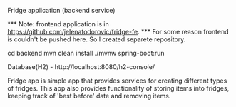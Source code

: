 Fridge application (backend service)

*** Note: frontend application is in https://github.com/jelenatodorovic/fridge-fe.
*** For some reason frontend is couldn't be pushed here. So I created separete repository.

cd backend
mvn clean install
./mvnw spring-boot:run

Database(H2) -  http://localhost:8080/h2-console/

Fridge app is simple app that provides services for creating different types of fridges.
This app also provides functionality of storing items into fridges, keeping track of 'best before' date 
and removing items.


